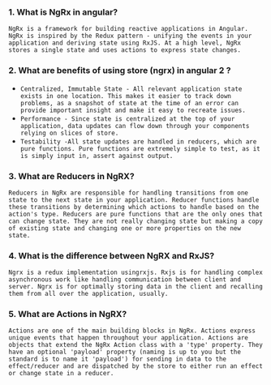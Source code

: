 ### 1. What is NgRx in angular?
`NgRx is a framework for building reactive applications in Angular. NgRx is inspired by the Redux pattern - unifying the events in your application and deriving state using RxJS. At a high level, NgRx stores a single state and uses actions to express state changes.`

### 2. What are benefits of using store (ngrx) in angular 2 ?

- `Centralized, Immutable State - All relevant application state exists in one location. This makes it easier to track down problems, as a snapshot of state at the time of an error can provide important insight and make it easy to recreate issues.`
- `Performance - Since state is centralized at the top of your application, data updates can flow down through your components relying on slices of store.`
- `Testability -All state updates are handled in reducers, which are pure functions. Pure functions are extremely simple to test, as it is simply input in, assert against output.`

### 3. What are Reducers in NgRX?
`Reducers in NgRx are responsible for handling transitions from one state to the next state in your application. Reducer functions handle these transitions by determining which actions to handle based on the action's type. Reducers are pure functions that are the only ones that can change state. They are not really changing state but making a copy of existing state and changing one or more properties on the new state.`

### 4. What is the difference between NgRX and RxJS?
`Ngrx is a redux implementation usingrxjs. Rxjs is for handling complex asynchronous work like handling communication between client and server. Ngrx is for optimally storing data in the client and recalling them from all over the application, usually.`

### 5.  What are Actions in NgRX?
`Actions are one of the main building blocks in NgRx. Actions express unique events that happen throughout your application. Actions are objects that extend the NgRx Action class with a 'type' property. They have an optional 'payload' property (naming is up to you but the standard is to name it 'payload') for sending in data to the effect/reducer and are dispatched by the store to either run an effect or change state in a reducer.`
